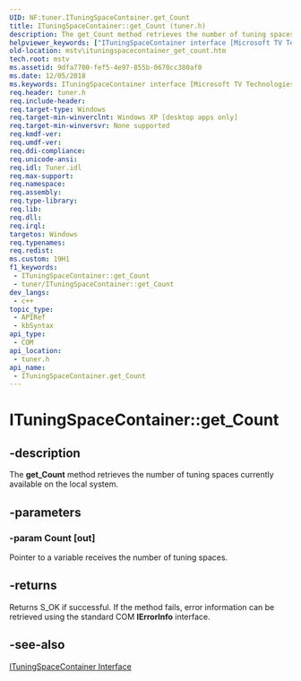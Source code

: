 ```yaml
---
UID: NF:tuner.ITuningSpaceContainer.get_Count
title: ITuningSpaceContainer::get_Count (tuner.h)
description: The get_Count method retrieves the number of tuning spaces currently available on the local system.
helpviewer_keywords: ["ITuningSpaceContainer interface [Microsoft TV Technologies]","get_Count method","ITuningSpaceContainer.get_Count","ITuningSpaceContainer::get_Count","ITuningSpaceContainerget_Count","get_Count","get_Count method [Microsoft TV Technologies]","get_Count method [Microsoft TV Technologies]","ITuningSpaceContainer interface","mstv.ituningspacecontainer_get_count","tuner/ITuningSpaceContainer::get_Count"]
old-location: mstv\ituningspacecontainer_get_count.htm
tech.root: mstv
ms.assetid: 9dfa7700-fef5-4e97-855b-0670cc380af0
ms.date: 12/05/2018
ms.keywords: ITuningSpaceContainer interface [Microsoft TV Technologies],get_Count method, ITuningSpaceContainer.get_Count, ITuningSpaceContainer::get_Count, ITuningSpaceContainerget_Count, get_Count, get_Count method [Microsoft TV Technologies], get_Count method [Microsoft TV Technologies],ITuningSpaceContainer interface, mstv.ituningspacecontainer_get_count, tuner/ITuningSpaceContainer::get_Count
req.header: tuner.h
req.include-header: 
req.target-type: Windows
req.target-min-winverclnt: Windows XP [desktop apps only]
req.target-min-winversvr: None supported
req.kmdf-ver: 
req.umdf-ver: 
req.ddi-compliance: 
req.unicode-ansi: 
req.idl: Tuner.idl
req.max-support: 
req.namespace: 
req.assembly: 
req.type-library: 
req.lib: 
req.dll: 
req.irql: 
targetos: Windows
req.typenames: 
req.redist: 
ms.custom: 19H1
f1_keywords:
 - ITuningSpaceContainer::get_Count
 - tuner/ITuningSpaceContainer::get_Count
dev_langs:
 - c++
topic_type:
 - APIRef
 - kbSyntax
api_type:
 - COM
api_location:
 - tuner.h
api_name:
 - ITuningSpaceContainer.get_Count
---
```


# ITuningSpaceContainer::get_Count


## -description

The <b>get_Count</b> method retrieves the number of tuning spaces currently available on the local system.

## -parameters

### -param Count [out]

Pointer to a variable receives the number of tuning spaces.

## -returns

Returns S_OK if successful. If the method fails, error information can be retrieved using the standard COM <b>IErrorInfo</b> interface.

## -see-also

<a href="https://docs.microsoft.com/previous-versions/windows/desktop/api/tuner/nn-tuner-ituningspacecontainer">ITuningSpaceContainer Interface</a>

